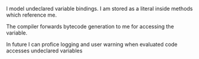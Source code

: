 I model undeclared variable bindings. I am stored as a literal inside methods which reference me.

The compiler forwards bytecode generation to me for accessing the variable. 

In future I can profice logging and user warning when evaluated code accesses undeclared variables